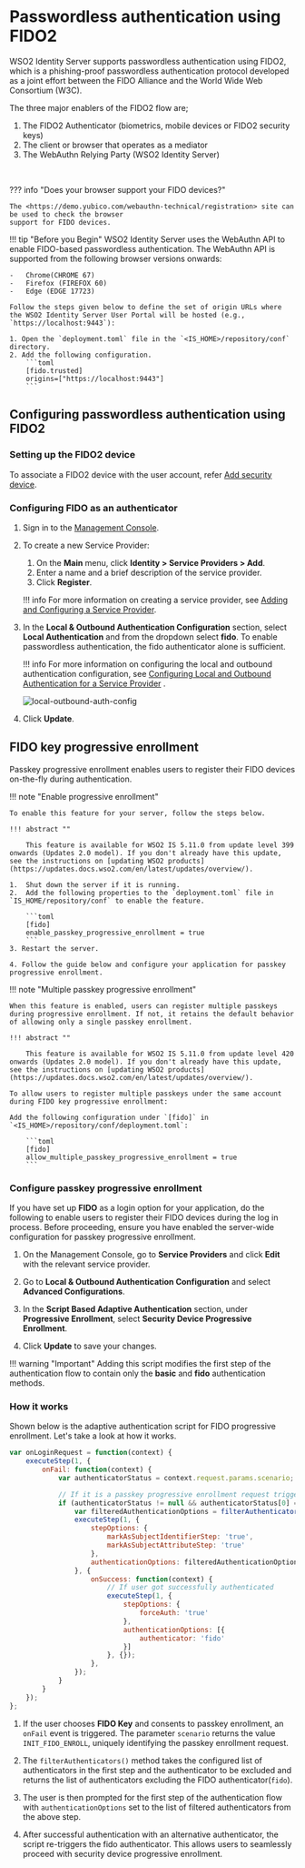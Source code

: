 # Passwordless authentication using FIDO2

WSO2 Identity Server supports passwordless authentication using FIDO2, which is a phishing-proof 
passwordless authentication protocol developed as a joint effort between the FIDO Alliance and 
the World Wide Web Consortium (W3C). 


The three major enablers of the FIDO2 flow are;

1. The FIDO2 Authenticator (biometrics, mobile devices or FIDO2 security keys)
2. The client or browser that operates as a mediator
3. The WebAuthn Relying Party (WSO2 Identity Server)

<br>
    
??? info "Does your browser support your FIDO devices?"
    
    The <https://demo.yubico.com/webauthn-technical/registration> site can be used to check the browser
    support for FIDO devices.
    
!!! tip "Before you Begin"
    WSO2 Identity Server uses the WebAuthn API to enable FIDO-based passwordless authentication. 
    The WebAuthn API is supported from the following browser versions onwards:
    
    -   Chrome(CHROME 67) 
    -   Firefox (FIREFOX 60)
    -   Edge (EDGE 17723)

    Follow the steps given below to define the set of origin URLs where the WSO2 Identity Server User Portal will be hosted (e.g., `https://localhost:9443`):

    1. Open the `deployment.toml` file in the `<IS_HOME>/repository/conf` directory.
    2. Add the following configuration.
        ```toml
        [fido.trusted]
        origins=["https://localhost:9443"]
        ``` 
        

## Configuring passwordless authentication using FIDO2
 
### Setting up the FIDO2 device
To associate a FIDO2 device with the user account, refer [Add security device](../learn/user-portal.md#add-security-device).

### Configuring FIDO as an authenticator
1.  Sign in to the [Management Console](../../setup/getting-started-with-the-management-console). 
2.  To create a new Service Provider:
    1.  On the **Main** menu, click **Identity > Service Providers > Add**. 
    2.  Enter a name and a brief description of the service provider. 
    3.  Click **Register**. 

    !!! info 
        For more information on creating a service provider, see [Adding and Configuring a Service Provider](../../learn/adding-and-configuring-a-service-provider).


3.  In the **Local & Outbound Authentication Configuration** section, select **Local Authentication** and from the dropdown select **fido**. To enable passwordless authentication, the fido authenticator alone is sufficient.

    !!! info 
        For more information on configuring the local and outbound
        authentication configuration, see [Configuring Local and Outbound
        Authentication for a Service
        Provider](../../learn/configuring-local-and-outbound-authentication-for-a-service-provider)
        .

    ![local-outbound-auth-config](../assets/img/learn/local-outbound-auth-config-fido2.png)


4.  Click **Update**.

## FIDO key progressive enrollment

Passkey progressive enrollment enables users to register their FIDO devices on-the-fly during authentication.

!!! note "Enable progressive enrollment"
    
    To enable this feature for your server, follow the steps below.

    !!! abstract ""    
    
        This feature is available for WSO2 IS 5.11.0 from update level 399 onwards (Updates 2.0 model). If you don't already have this update, see the instructions on [updating WSO2 products](https://updates.docs.wso2.com/en/latest/updates/overview/).
    
    1.  Shut down the server if it is running.
    2.  Add the following properties to the `deployment.toml` file in `IS_HOME/repository/conf` to enable the feature.

        ```toml 
        [fido]
        enable_passkey_progressive_enrollment = true
        ```
    3. Restart the server.

    4. Follow the guide below and configure your application for passkey progressive enrollment.

!!! note "Multiple passkey progressive enrollment"
    
    When this feature is enabled, users can register multiple passkeys during progressive enrollment. If not, it retains the default behavior of allowing only a single passkey enrollment.

    !!! abstract ""    
    
        This feature is available for WSO2 IS 5.11.0 from update level 420 onwards (Updates 2.0 model). If you don't already have this update, see the instructions on [updating WSO2 products](https://updates.docs.wso2.com/en/latest/updates/overview/).
    
    To allow users to register multiple passkeys under the same account during FIDO key progressive enrollment:

    Add the following configuration under `[fido]` in `<IS_HOME>/repository/conf/deployment.toml`:

        ```toml
        [fido]
        allow_multiple_passkey_progressive_enrollment = true
        ```

### Configure passkey progressive enrollment

If you have set up **FIDO** as a login option for your application, do the following to enable users to register their FIDO devices during the log in process. Before proceeding, ensure you have enabled the server-wide configuration for passkey progressive enrollment.

1. On the Management Console, go to **Service Providers** and click **Edit** with the relevant service provider.

2. Go to **Local & Outbound Authentication Configuration** and select **Advanced Configurations**.

3. In the **Script Based Adaptive Authentication** section, under **Progressive Enrollment**, select **Security Device Progressive Enrollment**.

4. Click **Update** to save your changes.

!!! warning "Important"
    Adding this script modifies the first step of the authentication flow to contain only the **basic** and **fido** authentication methods.

### How it works

Shown below is the adaptive authentication script for FIDO progressive enrollment. Let's take a look at how it works.

```javascript
var onLoginRequest = function(context) {
    executeStep(1, {
        onFail: function(context) {
            var authenticatorStatus = context.request.params.scenario;

            // If it is a passkey progressive enrollment request trigger the following flow.
            if (authenticatorStatus != null && authenticatorStatus[0] == 'INIT_FIDO_ENROLL') {
                var filteredAuthenticationOptions = filterAuthenticators(context.tenantDomain, context.steps[1].options, 'fido');
                executeStep(1, {
                    stepOptions: {
                        markAsSubjectIdentifierStep: 'true',
                        markAsSubjectAttributeStep: 'true'
                    },
                    authenticationOptions: filteredAuthenticationOptions
                }, {
                    onSuccess: function(context) {
                        // If user got successfully authenticated 
                        executeStep(1, {
                            stepOptions: {
                                forceAuth: 'true'
                            },
                            authenticationOptions: [{
                                authenticator: 'fido'
                            }]
                        }, {});
                    },
                });
            }
        }
    });
};
```

1. If the user chooses **FIDO Key** and consents to passkey enrollment, an `onFail` event is triggered. The parameter `scenario` returns the value `INIT_FIDO_ENROLL`, uniquely identifying the passkey enrollment request.

2. The `filterAuthenticators()` method takes the configured list of authenticators in the first step and the authenticator to be excluded and returns the list of authenticators excluding the FIDO authenticator(`fido`).

3. The user is then prompted for the first step of the authentication flow with `authenticationOptions` set to the list of filtered authenticators from the above step.

4. After successful authentication with an alternative authenticator, the script re-triggers the fido authenticator. This allows users to seamlessly proceed with security device progressive enrollment.
